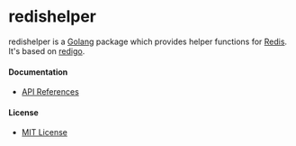 # redishelper

redishelper is a [Golang](https://golang.org) package which provides helper functions for [Redis](http://redis.io/). It's based on [redigo](https://github.com/gomodule/redigo).

#### Documentation
* [API References](https://pkg.go.dev/github.com/northbright/redishelper)

#### License
* [MIT License](./LICENSE)

